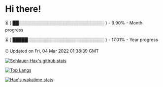 # Hi there!

⏳ { ██░░░░░░░░░░░░░░░░░░░░░░░░░░░░ } - 9.90% - Month progress

⏳ { █████░░░░░░░░░░░░░░░░░░░░░░░░░ } - 17.01% - Year progress

⏰ Updated on Fri, 04 Mar 2022 01:38:39 GMT


[![Schlauer-Hax's github stats](https://github-readme-stats.vercel.app/api?username=Schlauer-Hax&show_icons=true&theme=dark&count_private=true)](https://github.com/Schlauer-Hax)


[![Top Langs](https://github-readme-stats.vercel.app/api/top-langs/?username=Schlauer-Hax&layout=compact&theme=dark)](https://github.com/Schlauer-Hax?tab=repositories)


[![Hax's wakatime stats](https://github-readme-stats.vercel.app/api/wakatime?username=Hax&theme=dark)](https://wakatime.com/@Hax)

